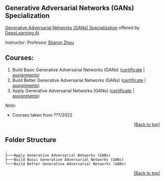 ## Generative Adversarial Networks (GANs) Specialization

[Generative Adversarial Networks (GANs) Specialization](https://www.coursera.org/specializations/generative-adversarial-networks-gans) offered by [DeepLearning.AI](https://www.deeplearning.ai/).

Instructor: Professor [Sharon Zhou](https://sharonzhou.me/)

## Courses:

1. Build Basic Generative Adversarial Networks (GANs) ([certificate]() | [assignments]())
2. Build Better Generative Adversarial Networks (GANs) ([certificate]() | [assignments]())
3. Apply Generative Adversarial Networks (GANs) ([certificate]() | [assignments]())


*Note*:
* Courses taken from ???/2022

<p align="right"><a href="#generative-adversarial-networks-gans-specialization">[Back to top]</a></p>


## Folder Structure
```
.
├───Apply Generative Adversarial Networks (GANs)
├───Build Basic Generative Adversarial Networks (GANs)
└───Build Better Generative Adversarial Networks (GANs)
```

<p align="right"><a href="#generative-adversarial-networks-gans-specialization">[Back to top]</a></p>

<!-- Tham khao https://github.com/wangzizhe/GAN-Specialization-Coursera | https://github.com/CuongNN218/GAN-Coursera | https://github.com/amanchadha/coursera-gan-specialization -->